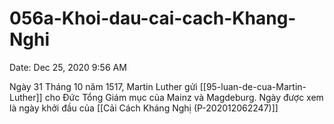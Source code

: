 # 056a-Khoi-dau-cai-cach-Khang-Nghi

Date: Dec 25, 2020 9:56 AM

Ngày 31 Tháng 10 năm 1517, Martin Luther gửi [[95-luan-de-cua-Martin-Luther]] cho Đức Tổng Giám mục của Mainz và Magdeburg. Ngày được xem là ngày khởi đầu của [[Cải Cách Kháng Nghị (P-202012062247)]]